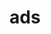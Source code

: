 # ads
<script src="//servedby.eleavers.com/ads/ads.php?t=MTk1NDQ7MTEwMzI7aG9yaXpvbnRhbC5iYW5uZXI=&index=1"></script>

